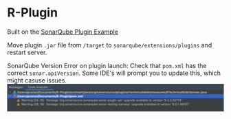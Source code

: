 # R-Plugin




Built on the [SonarQube Plugin Example](https://github.com/SonarSource/sonar-custom-plugin-example)

Move plugin `.jar` file from `/target` to `sonarqube/extensions/plugins` and restart server.

SonarQube Version Error on plugin launch: Check that `pom.xml` has the correct `sonar.apiVersion`. Some IDE's will prompt you to update this, which might casuse issues.
![image info](./Resources/ReadMeImages/NewSonarAPI.png)



